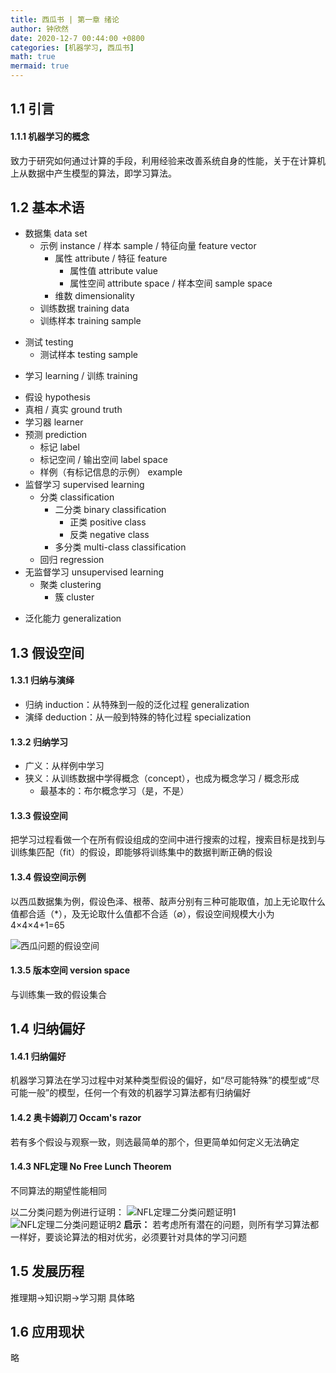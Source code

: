 ```yaml
---
title: 西瓜书 | 第一章 绪论
author: 钟欣然
date: 2020-12-7 00:44:00 +0800
categories: [机器学习, 西瓜书]
math: true
mermaid: true
---
```


## 1.1 引言

#### 1.1.1 机器学习的概念 
致力于研究如何通过计算的手段，利用经验来改善系统自身的性能，关于在计算机上从数据中产生模型的算法，即学习算法。

## 1.2 基本术语

 - 数据集 data set
    * 示例 instance / 样本 sample / 特征向量 feature vector
      + 属性 attribute / 特征 feature
        + 属性值 attribute value
        + 属性空间 attribute space / 样本空间 sample space
      + 维数 dimensionality
     * 训练数据 training data
      + 训练样本 training sample
  * 测试 testing
    + 测试样本 testing sample
  - 学习 learning / 训练 training
  * 假设 hypothesis
  * 真相 / 真实 ground truth
  * 学习器 learner
  * 预测 prediction
    + 标记 label
    + 标记空间 / 输出空间 label space
    + 样例（有标记信息的示例） example
  * 监督学习 supervised learning
    + 分类 classification
      + 二分类 binary classification
        + 正类 positive class
        + 反类 negative class
      + 多分类 multi-class classification
    + 回归 regression
  * 无监督学习 unsupervised learning
    + 聚类 clustering
      + 簇 cluster
- 泛化能力 generalization

## 1.3 假设空间

#### 1.3.1 归纳与演绎
- 归纳 induction：从特殊到一般的泛化过程 generalization
- 演绎 deduction：从一般到特殊的特化过程 specialization

#### 1.3.2 归纳学习
- 广义：从样例中学习
- 狭义：从训练数据中学得概念（concept），也成为概念学习 / 概念形成
  * 最基本的：布尔概念学习（是，不是）

#### 1.3.3 假设空间
把学习过程看做一个在所有假设组成的空间中进行搜索的过程，搜索目标是找到与训练集匹配（fit）的假设，即能够将训练集中的数据判断正确的假设

#### 1.3.4 假设空间示例
以西瓜数据集为例，假设色泽、根蒂、敲声分别有三种可能取值，加上无论取什么值都合适（*），及无论取什么值都不合适（∅），假设空间规模大小为4×4×4+1=65

![西瓜问题的假设空间](https://img-blog.csdnimg.cn/20191021130554553.png#pic_center)

#### 1.3.5 版本空间 version space
与训练集一致的假设集合

## 1.4 归纳偏好

#### 1.4.1 归纳偏好
机器学习算法在学习过程中对某种类型假设的偏好，如“尽可能特殊”的模型或“尽可能一般”的模型，任何一个有效的机器学习算法都有归纳偏好

#### 1.4.2 奥卡姆剃刀 Occam's razor
若有多个假设与观察一致，则选最简单的那个，但更简单如何定义无法确定

#### 1.4.3 NFL定理 No Free Lunch Theorem
不同算法的期望性能相同

以二分类问题为例进行证明：
![NFL定理二分类问题证明1](https://img-blog.csdnimg.cn/20191021134322716.png#pic_center)![NFL定理二分类问题证明2](https://img-blog.csdnimg.cn/20191021134409770.png#pic_center)
**启示：**
若考虑所有潜在的问题，则所有学习算法都一样好，要谈论算法的相对优劣，必须要针对具体的学习问题

## 1.5 发展历程
推理期→知识期→学习期
具体略

## 1.6 应用现状
略
